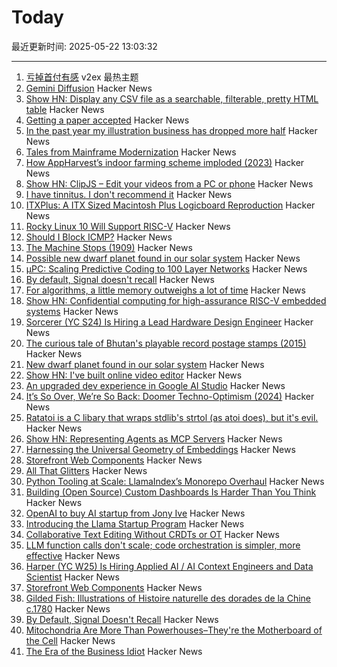 # Today

最近更新时间: 2025-05-22 13:03:32

--- 
1. [亏掉首付有感](https://www.v2ex.com/t/1133437) v2ex 最热主题
2. [Gemini Diffusion](https://simonwillison.net/2025/May/21/gemini-diffusion/) Hacker News
3. [Show HN: Display any CSV file as a searchable, filterable, pretty HTML table](https://github.com/derekeder/csv-to-html-table) Hacker News
4. [Getting a paper accepted](https://maxwellforbes.com/posts/how-to-get-a-paper-accepted/) Hacker News
5. [In the past year my illustration business has dropped more half](https://reverentgeek.com/ai-really-is-taking-my-job/) Hacker News
6. [Tales from Mainframe Modernization](https://oppi.li/posts/tales_from_mainframe_modernization/) Hacker News
7. [How AppHarvest’s indoor farming scheme imploded (2023)](https://www.lpm.org/investigate/2023-11-16/a-celebrated-startup-promised-kentuckians-green-jobs-it-gave-them-a-grueling-hell-on-earth) Hacker News
8. [Show HN: ClipJS – Edit your videos from a PC or phone](https://clipjs.vercel.app/) Hacker News
9. [I have tinnitus. I don't recommend it](https://blog.greg.technology/2025/05/20/tinnitus.html) Hacker News
10. [ITXPlus: A ITX Sized Macintosh Plus Logicboard Reproduction](https://68kmla.org/bb/index.php?threads/itxplus-a-itx-sized-macintosh-plus-logicboard-reproduction.49715/) Hacker News
11. [Rocky Linux 10 Will Support RISC-V](https://rockylinux.org/news/rockylinux-support-for-riscv) Hacker News
12. [Should I Block ICMP?](http://shouldiblockicmp.com/) Hacker News
13. [The Machine Stops (1909)](https://standardebooks.org/ebooks/e-m-forster/short-fiction/text/the-machine-stops) Hacker News
14. [Possible new dwarf planet found in our solar system](https://www.minorplanetcenter.net/mpec/K25/K25K47.html) Hacker News
15. [µPC: Scaling Predictive Coding to 100 Layer Networks](https://arxiv.org/abs/2505.13124) Hacker News
16. [By default, Signal doesn't recall](https://signal.org/blog/signal-doesnt-recall/) Hacker News
17. [For algorithms, a little memory outweighs a lot of time](https://www.quantamagazine.org/for-algorithms-a-little-memory-outweighs-a-lot-of-time-20250521/) Hacker News
18. [Show HN: Confidential computing for high-assurance RISC-V embedded systems](https://github.com/IBM/ACE-RISCV) Hacker News
19. [Sorcerer (YC S24) Is Hiring a Lead Hardware Design Engineer](https://jobs.ashbyhq.com/sorcerer/6beb70de-9956-49b7-8e28-f48ea39efac6) Hacker News
20. [The curious tale of Bhutan's playable record postage stamps (2015)](https://thevinylfactory.com/features/the-curious-tale-of-bhutans-playable-record-postage-stamps/) Hacker News
21. [New dwarf planet found in our solar system](https://www.minorplanetcenter.net/mpec/K25/K25K47.html) Hacker News
22. [Show HN: I've built online video editor](https://clipjs.vercel.app/) Hacker News
23. [An upgraded dev experience in Google AI Studio](https://developers.googleblog.com/en/google-ai-studio-native-code-generation-agentic-tools-upgrade/) Hacker News
24. [It’s So Over, We’re So Back: Doomer Techno-Optimism (2024)](https://americanaffairsjournal.org/2025/05/its-so-over-were-so-back-doomer-techno-optimism/) Hacker News
25. [Ratatoi is a C libary that wraps stdlib's strtol (as atoi does), but it's evil.](https://github.com/rept0id/ratatoi) Hacker News
26. [Show HN: Representing Agents as MCP Servers](https://github.com/lastmile-ai/mcp-agent/tree/main/examples/mcp_agent_server) Hacker News
27. [Harnessing the Universal Geometry of Embeddings](https://arxiv.org/abs/2505.12540) Hacker News
28. [Storefront Web Components](https://shopify.dev/docs/api/storefront-web-components) Hacker News
29. [All That Glitters](https://magazine.atavist.com/all-that-glitters-jona-rechnitz-lawsuit-jadelle-jewelry-coba-ethereummax-mayweather/) Hacker News
30. [Python Tooling at Scale: LlamaIndex’s Monorepo Overhaul](https://www.llamaindex.ai/blog/python-tooling-at-scale-llamaindex-s-monorepo-overhaul) Hacker News
31. [Building (Open Source) Custom Dashboards Is Harder Than You Think](https://langfuse.com/blog/2025-05-21-customizable-dashboards) Hacker News
32. [OpenAI to buy AI startup from Jony Ive](https://www.bloomberg.com/news/articles/2025-05-21/openai-to-buy-apple-veteran-jony-ive-s-ai-device-startup-in-6-5-billion-deal) Hacker News
33. [Introducing the Llama Startup Program](https://ai.meta.com/blog/llama-startup-program/?_fb_noscript=1) Hacker News
34. [Collaborative Text Editing Without CRDTs or OT](https://mattweidner.com/2025/05/21/text-without-crdts.html) Hacker News
35. [LLM function calls don't scale; code orchestration is simpler, more effective](https://jngiam.bearblog.dev/mcp-large-data/) Hacker News
36. [Harper (YC W25) Is Hiring Applied AI / AI Context Engineers and Data Scientist](https://www.ycombinator.com/companies/harper/jobs) Hacker News
37. [Storefront Web Components](https://webcomponents.shopify.dev/) Hacker News
38. [Gilded Fish: Illustrations of Histoire naturelle des dorades de la Chine c.1780](https://publicdomainreview.org/collection/chinese-fishes/) Hacker News
39. [By Default, Signal Doesn't Recall](https://signal.org/blog/signal-doesnt-recall/) Hacker News
40. [Mitochondria Are More Than Powerhouses–They're the Motherboard of the Cell](https://www.scientificamerican.com/article/why-mitochondria-are-more-like-a-motherboard-than-the-powerhouse-of-the-cell/) Hacker News
41. [The Era of the Business Idiot](https://www.wheresyoured.at/the-era-of-the-business-idiot/) Hacker News
